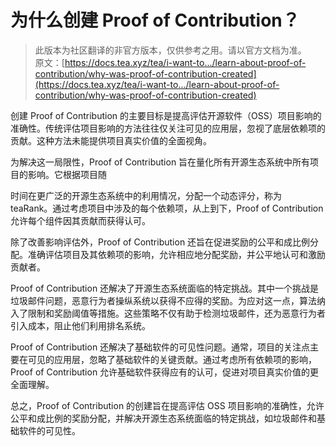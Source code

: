 # 为什么创建 Proof of Contribution？

> 此版本为社区翻译的非官方版本，仅供参考之用。请以官方文档为准。\
> 原文：[https://docs.tea.xyz/tea/i-want-to.../learn-about-proof-of-contribution/why-was-proof-of-contribution-created](https://docs.tea.xyz/tea/i-want-to.../learn-about-proof-of-contribution/why-was-proof-of-contribution-created)

创建 Proof of Contribution 的主要目标是提高评估开源软件（OSS）项目影响的准确性。传统评估项目影响的方法往往仅关注可见的应用层，忽视了底层依赖项的贡献。这种方法未能提供项目真实价值的全面视角。

为解决这一局限性，Proof of Contribution 旨在量化所有开源生态系统中所有项目的影响。它根据项目随

时间在更广泛的开源生态系统中的利用情况，分配一个动态评分，称为 teaRank。通过考虑项目中涉及的每个依赖项，从上到下，Proof of Contribution 允许每个组件因其贡献而获得认可。

除了改善影响评估外，Proof of Contribution 还旨在促进奖励的公平和成比例分配。准确评估项目及其依赖项的影响，允许相应地分配奖励，并公平地认可和激励贡献者。

Proof of Contribution 还解决了开源生态系统面临的特定挑战。其中一个挑战是垃圾邮件问题，恶意行为者操纵系统以获得不应得的奖励。为应对这一点，算法纳入了限制和奖励阈值等措施。这些策略不仅有助于检测垃圾邮件，还为恶意行为者引入成本，阻止他们利用排名系统。

Proof of Contribution 还解决了基础软件的可见性问题。通常，项目的关注点主要在可见的应用层，忽略了基础软件的关键贡献。通过考虑所有依赖项的影响，Proof of Contribution 允许基础软件获得应有的认可，促进对项目真实价值的更全面理解。

总之，Proof of Contribution 的创建旨在提高评估 OSS 项目影响的准确性，允许公平和成比例的奖励分配，并解决开源生态系统面临的特定挑战，如垃圾邮件和基础软件的可见性。
